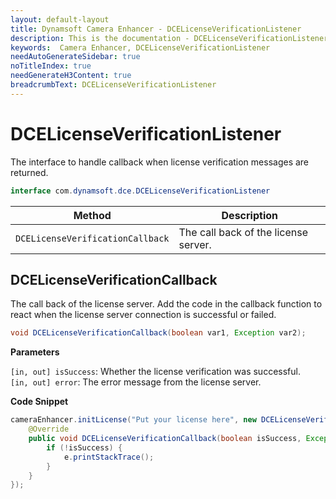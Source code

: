 ```yaml
---
layout: default-layout
title: Dynamsoft Camera Enhancer - DCELicenseVerificationListener
description: This is the documentation - DCELicenseVerificationListener page of Dynamsoft Camera Enhancer.
keywords:  Camera Enhancer, DCELicenseVerificationListener
needAutoGenerateSidebar: true
noTitleIndex: true
needGenerateH3Content: true
breadcrumbText: DCELicenseVerificationListener
---
```


# DCELicenseVerificationListener

The interface to handle callback when license verification messages are returned.

```java
interface com.dynamsoft.dce.DCELicenseVerificationListener
```

| Method | Description |
| ------ | ----------- |
| `DCELicenseVerificationCallback` | The call back of the license server. |

## DCELicenseVerificationCallback

The call back of the license server. Add the code in the callback function to react when the license server connection is successful or failed.

```java
void DCELicenseVerificationCallback(boolean var1, Exception var2);
```

**Parameters**

`[in, out] isSuccess`: Whether the license verification was successful.  
`[in, out] error`: The error message from the license server.

**Code Snippet**

```java
cameraEnhancer.initLicense("Put your license here", new DCELicenseVerificationListener() {
    @Override
    public void DCELicenseVerificationCallback(boolean isSuccess, Exception e) {
        if (!isSuccess) {
            e.printStackTrace();
        }
    }
});
```
